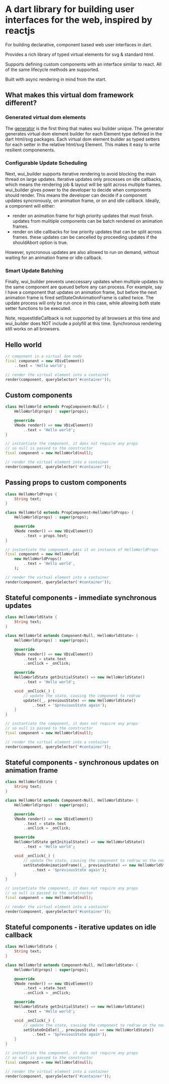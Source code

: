 # A dart library for building user interfaces for the web, inspired by reactjs

For building declarative, component based web user interfaces in dart.

Provides a rich library of typed virtual elements for svg & standard html.

Supports defining custom components with an interface similar to react. All of the same lifecycle methods are supported.

Built with async rendering in mind from the start.

## What makes this virtual dom framework different?

### Generated virtual dom elements

The [generator](generator/) is the first thing that makes wui builder unique.
The generator generates virtual dom element builder for each Element type definied
in the dart html/svg packages. Each virtual dom element builder as typed setters for each
setter in the relative html/svg Element. This makes it easy to write resilient componenents.

### Configurable Update Scheduling

Next, wui_builder supports iterative rendering to avoid blocking the main thread on large updates.
Iterative updates only processes on idle callbacks, which means the rendering job & layout will be split
across multiple frames. wui_builder gives power to the developer to decide when components should render. This means the developer can decide if a component updates syncronously, on animation frame, or on and idle callback. Ideally, a component will either:

- render on animation frame for high priority updates that must finish. updates from mulitiple components can be batch rendered on animation frames.
- render on idle callbacks for low priority updates that can be split across frames. these updates can be cancelled by proceeding updates if the shouldAbort option is true.

However, syncronous updates are also allowed to run on demand, without waiting for an animation frame or idle callback.

### Smart Update Batching

Finally, wui_builder prevents uneccessary updates when multiple updates to the same component are queued before any can process. For example, say I have a component that updates on animation frame, but before the next animation frame is fired setStateOnAnimationFrame is called twice. The update process will only be run once in this case, while allowing both state setter functions to be executed.

Note, requestIdleCallback is not supported by all browsers at this time and wui_builder does NOT include a polyfill at this time. Synchronous rendering still works on all browsers.

## Hello world

```dart
// component is a virtual dom node
final component = new VDivElement()
    ..text = 'Hello world';

// render the virtual element into a container
render(component, querySelector('#container'));
```

## Custom components

```dart
class HelloWorld extends PropComponent<Null> {
    HelloWorld(props) : super(props);

    @override
    VNode render() => new VDivElement()
        ..text = 'Hello world';
}

// instantiate the component, it does not require any props
// so null is passed to the constructor
final component = new HelloWorld(null);

// render the virtual element into a container
render(component, querySelector('#container'));
```

## Passing props to custom components

```dart
class HelloWorldProps {
    String text;
}

class HelloWorld extends PropComponent<HelloWorldProps> {
    HelloWorld(props) : super(props);

    @override
    VNode render() => new VDivElement()
        ..text = props.text;
}

// instantiate the component, pass it an instance of HelloWorldProps
final component = new HelloWorld(
    new HelloWorldProps()
        ..text = 'Hello world',
    );

// render the virtual element into a container
render(component, querySelector('#container'));
```

## Stateful components - immediate synchronous updates

```dart
class HelloWorldState {
    String text;
}

class HelloWorld extends Component<Null, HelloWorldState> {
    HelloWorld(props) : super(props);

    @override
    VNode render() => new VDivElement()
        ..text = state.text
        ..onClick = _onClick;

    @override
    HelloWorldState getInitialState() => new HelloWorldState()
        ..text = 'Hello world';

    void _onClick(_) {
        // update the state, causing the component to redraw
        update((_, previousState) => new HelloWorldState()
            ..text = '$previousState again');
    }
}

// instantiate the component, it does not require any props
// so null is passed to the constructor
final component = new HelloWorld(null);

// render the virtual element into a container
render(component, querySelector('#container'));
```

## Stateful components - synchronous updates on animation frame

```dart
class HelloWorldState {
    String text;
}

class HelloWorld extends Component<Null, HelloWorldState> {
    HelloWorld(props) : super(props);

    @override
    VNode render() => new VDivElement()
        ..text = state.text
        ..onClick = _onClick;

    @override
    HelloWorldState getInitialState() => new HelloWorldState()
        ..text = 'Hello world';

    void _onClick(_) {
        // update the state, causing the component to redraw on the next frame
        setStateOnAnimationFrame((_, previousState) => new HelloWorldState()
            ..text = '$previousState again');
    }
}

// instantiate the component, it does not require any props
// so null is passed to the constructor
final component = new HelloWorld(null);

// render the virtual element into a container
render(component, querySelector('#container'));
```

## Stateful components - iterative updates on idle callback

```dart
class HelloWorldState {
    String text;
}

class HelloWorld extends Component<Null, HelloWorldState> {
    HelloWorld(props) : super(props);

    @override
    VNode render() => new VDivElement()
        ..text = state.text
        ..onClick = _onClick;

    @override
    HelloWorldState getInitialState() => new HelloWorldState()
        ..text = 'Hello world';

    void _onClick(_) {
        // update the state, causing the component to redraw on the next idle callback
        setStateOnIdle((_, previousState) => new HelloWorldState()
            ..text = '$previousState again');
    }
}

// instantiate the component, it does not require any props
// so null is passed to the constructor
final component = new HelloWorld(null);

// render the virtual element into a container
render(component, querySelector('#container'));
